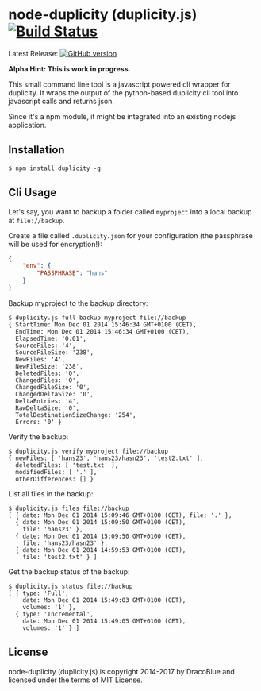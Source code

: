 # node-duplicity (duplicity.js) [![Build Status](https://secure.travis-ci.org/DracoBlue/node-duplicity.png?branch=master)](https://travis-ci.org/DracoBlue/node-duplicity)

Latest Release: [![GitHub version](https://badge.fury.io/gh/DracoBlue%2Fnode-duplicity.png)](https://github.com/DracoBlue/node-duplicity/releases)

**Alpha Hint: This is work in progress.**

This small command line tool is a javascript powered cli wrapper for duplicity. It wraps the output of the python-based
duplicity cli tool into javascript calls and returns json.

Since it's a npm module, it might be integrated into an existing nodejs application.

## Installation

``` console
$ npm install duplicity -g
```

## Cli Usage

Let's say, you want to backup a folder called `myproject` into a local backup at `file://backup`.

Create a file called `.duplicity.json` for your configuration (the passphrase will be used for encryption!):

``` json
{
    "env": {
        "PASSPHRASE": "hans"
    }
}
```

Backup myproject to the backup directory:
``` console
$ duplicity.js full-backup myproject file://backup
{ StartTime: Mon Dec 01 2014 15:46:34 GMT+0100 (CET),
  EndTime: Mon Dec 01 2014 15:46:34 GMT+0100 (CET),
  ElapsedTime: '0.01',
  SourceFiles: '4',
  SourceFileSize: '238',
  NewFiles: '4',
  NewFileSize: '238',
  DeletedFiles: '0',
  ChangedFiles: '0',
  ChangedFileSize: '0',
  ChangedDeltaSize: '0',
  DeltaEntries: '4',
  RawDeltaSize: '0',
  TotalDestinationSizeChange: '254',
  Errors: '0' }
```

Verify the backup:
``` console
$ duplicity.js verify myproject file://backup
{ newFiles: [ 'hans23', 'hans23/hasn23', 'test2.txt' ],
  deletedFiles: [ 'test.txt' ],
  modifiedFiles: [ '.' ],
  otherDifferences: [] }
```

List all files in the backup:
``` console
$ duplicity.js files file://backup
[ { date: Mon Dec 01 2014 15:09:46 GMT+0100 (CET), file: '.' },
  { date: Mon Dec 01 2014 15:09:50 GMT+0100 (CET),
    file: 'hans23' },
  { date: Mon Dec 01 2014 15:09:50 GMT+0100 (CET),
    file: 'hans23/hasn23' },
  { date: Mon Dec 01 2014 14:59:53 GMT+0100 (CET),
    file: 'test2.txt' } ]
```

Get the backup status of the backup:
``` console
$ duplicity.js status file://backup
[ { type: 'Full',
    date: Mon Dec 01 2014 15:49:03 GMT+0100 (CET),
    volumes: '1' },
  { type: 'Incremental',
    date: Mon Dec 01 2014 15:49:05 GMT+0100 (CET),
    volumes: '1' } ]
```

## License

node-duplicity (duplicity.js) is copyright 2014-2017 by DracoBlue and licensed under the terms of MIT License.

